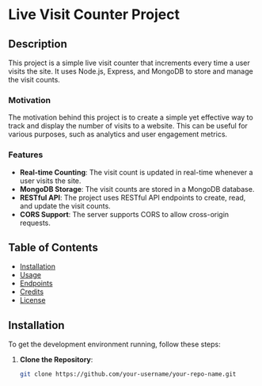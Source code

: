 # Live Visit Counter Project

## Description

This project is a simple live visit counter that increments every time a user visits the site. It uses Node.js, Express, and MongoDB to store and manage the visit counts.

### Motivation

The motivation behind this project is to create a simple yet effective way to track and display the number of visits to a website. This can be useful for various purposes, such as analytics and user engagement metrics.

### Features

- **Real-time Counting**: The visit count is updated in real-time whenever a user visits the site.
- **MongoDB Storage**: The visit counts are stored in a MongoDB database.
- **RESTful API**: The project uses RESTful API endpoints to create, read, and update the visit counts.
- **CORS Support**: The server supports CORS to allow cross-origin requests.

## Table of Contents

- [Installation](#installation)
- [Usage](#usage)
- [Endpoints](#endpoints)
- [Credits](#credits)
- [License](#license)

## Installation

To get the development environment running, follow these steps:

1. **Clone the Repository**:
   ```bash
   git clone https://github.com/your-username/your-repo-name.git